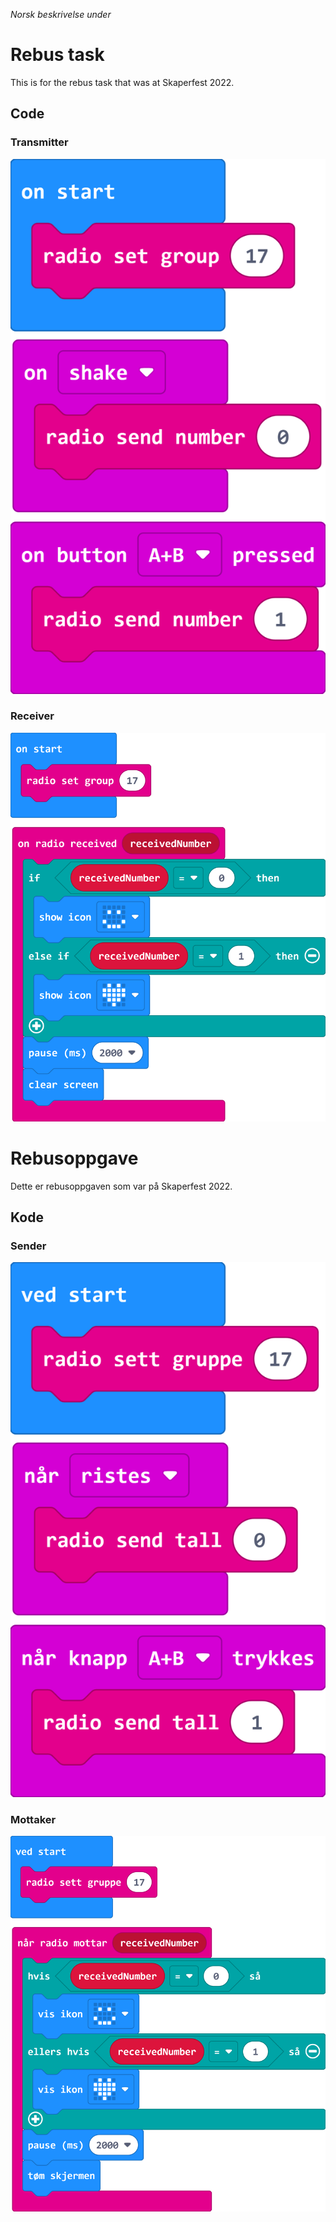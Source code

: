 <i>Norsk beskrivelse under</i>

# Rebus task
This is for the rebus task that was at Skaperfest 2022. 

## Code
### Transmitter
![Transmitter code](pictures/rebus_transmitter.png)
### Receiver
![Receiver code](pictures/rebus_receiver.png)

# Rebusoppgave

Dette er rebusoppgaven som var på Skaperfest 2022.

## Kode
### Sender
![Senderkode](pictures/rebus_sender.png)
### Mottaker
![Mottakerkode](pictures/rebus_mottaker.png)